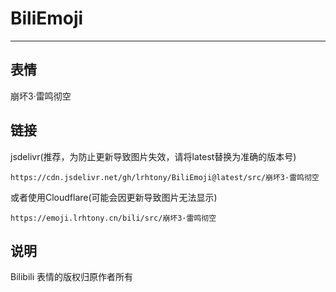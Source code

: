 # BiliEmoji
---
## 表情
崩坏3·雷鸣彻空
## 链接
jsdelivr(推荐，为防止更新导致图片失效，请将latest替换为准确的版本号)
```
https://cdn.jsdelivr.net/gh/lrhtony/BiliEmoji@latest/src/崩坏3·雷鸣彻空
```
或者使用Cloudflare(可能会因更新导致图片无法显示)
```
https://emoji.lrhtony.cn/bili/src/崩坏3·雷鸣彻空
```
## 说明
Bilibili 表情的版权归原作者所有

